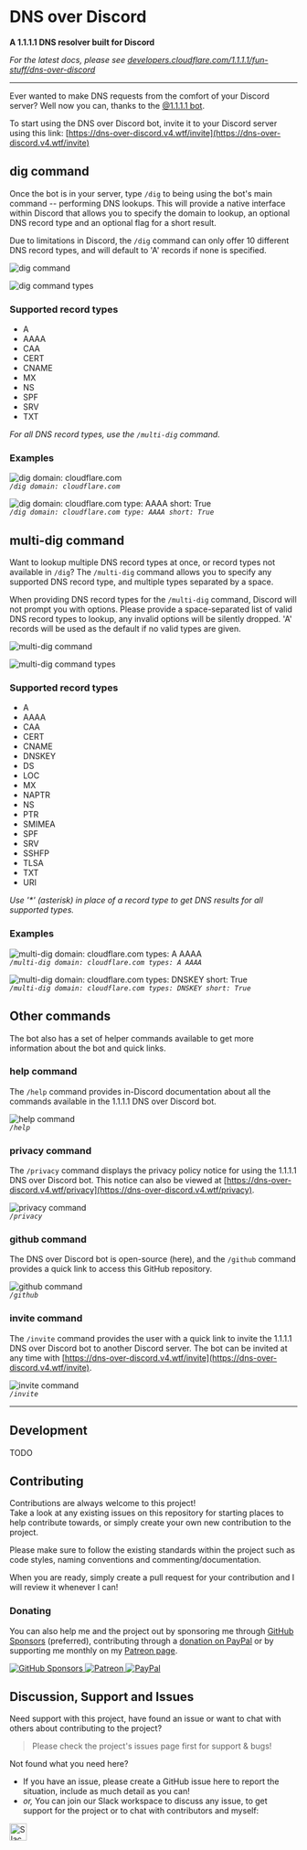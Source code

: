 # DNS over Discord

**A 1.1.1.1 DNS resolver built for Discord**

*For the latest docs, please see [developers.cloudflare.com/1.1.1.1/fun-stuff/dns-over-discord](https://developers.cloudflare.com/1.1.1.1/fun-stuff/dns-over-discord)*

---

Ever wanted to make DNS requests from the comfort of your Discord server? Well now you can, thanks to the [@1.1.1.1 bot](https://dns-over-discord.v4.wtf/invite).

To start using the DNS over Discord bot, invite it to your Discord server using this link: [https://dns-over-discord.v4.wtf/invite](https://dns-over-discord.v4.wtf/invite)

## dig command

Once the bot is in your server, type `/dig` to being using the bot's main command -- performing DNS lookups.
This will provide a native interface within Discord that allows you to specify the domain to lookup, an optional DNS record type and an optional flag for a short result.

Due to limitations in Discord, the `/dig` command can only offer 10 different DNS record types, and will default to 'A' records if none is specified.

![dig command](assets/dig-command.png)

![dig command types](assets/dig-command-types.png)

### Supported record types

*   A
*   AAAA
*   CAA
*   CERT
*   CNAME
*   MX
*   NS
*   SPF
*   SRV
*   TXT

*For all DNS record types, use the `/multi-dig` command.*

### Examples

![dig domain: cloudflare.com](assets/dig-command-example-1.png)\
_`/dig domain: cloudflare.com`_

![dig domain: cloudflare.com type: AAAA short: True](assets/dig-command-example-2.png)\
_`/dig domain: cloudflare.com type: AAAA short: True`_

## multi-dig command

Want to lookup multiple DNS record types at once, or record types not available in `/dig`?
The `/multi-dig` command allows you to specify any supported DNS record type, and multiple types separated by a space.

When providing DNS record types for the `/multi-dig` command, Discord will not prompt you with options.
Please provide a space-separated list of valid DNS record types to lookup, any invalid options will be silently dropped.
'A' records will be used as the default if no valid types are given.

![multi-dig command](assets/multi-dig-command.png)

![multi-dig command types](assets/multi-dig-command-types.png)

### Supported record types

*   A
*   AAAA
*   CAA
*   CERT
*   CNAME
*   DNSKEY
*   DS
*   LOC
*   MX
*   NAPTR
*   NS
*   PTR
*   SMIMEA
*   SPF
*   SRV
*   SSHFP
*   TLSA
*   TXT
*   URI

*Use '\*' (asterisk) in place of a record type to get DNS results for all supported types.*

### Examples

![multi-dig domain: cloudflare.com types: A AAAA](assets/multi-dig-command-example-1.png)\
_`/multi-dig domain: cloudflare.com types: A AAAA`_

![multi-dig domain: cloudflare.com types: DNSKEY short: True](assets/multi-dig-command-example-2.png)\
_`/multi-dig domain: cloudflare.com types: DNSKEY short: True`_

## Other commands

The bot also has a set of helper commands available to get more information about the bot and quick links.

### help command

The `/help` command provides in-Discord documentation about all the commands available in the 1.1.1.1 DNS over Discord bot.

![help command](assets/help-command.png)\
_`/help`_

### privacy command

The `/privacy` command displays the privacy policy notice for using the 1.1.1.1 DNS over Discord bot.
This notice can also be viewed at [https://dns-over-discord.v4.wtf/privacy](https://dns-over-discord.v4.wtf/privacy).

![privacy command](assets/privacy-command.png)\
_`/privacy`_

### github command

The DNS over Discord bot is open-source (here), and the `/github` command provides a quick link to access this GitHub repository.

![github command](assets/github-command.png)\
_`/github`_

### invite command

The `/invite` command provides the user with a quick link to invite the 1.1.1.1 DNS over Discord bot to another Discord server.
The bot can be invited at any time with [https://dns-over-discord.v4.wtf/invite](https://dns-over-discord.v4.wtf/invite).

![invite command](assets/invite-command.png)\
_`/invite`_

---

## Development

TODO

<!-- Contributing -->
## Contributing

Contributions are always welcome to this project!\
Take a look at any existing issues on this repository for starting places to help contribute towards, or simply create your own new contribution to the project.

Please make sure to follow the existing standards within the project such as code styles, naming conventions and commenting/documentation.

When you are ready, simply create a pull request for your contribution and I will review it whenever I can!

### Donating

You can also help me and the project out by sponsoring me through [GitHub Sponsors](https://github.com/users/MattIPv4/sponsorship) (preferred), contributing through a [donation on PayPal](http://paypal.mattcowley.co.uk/) or by supporting me monthly on my [Patreon page](http://patreon.mattcowley.co.uk/).
<p>
    <a href="https://github.com/users/MattIPv4/sponsorship" target="_blank">
        <img src="https://img.shields.io/badge/GitHub%20Sponsors-MattIPv4-blue.svg?logo=github&logoColor=FFF&style=flat-square" alt="GitHub Sponsors"/>
    </a>
    <a href="http://patreon.mattcowley.co.uk/" target="_blank">
        <img src="https://img.shields.io/badge/Patreon-IPv4-blue.svg?logo=patreon&logoColor=F96854&style=flat-square" alt="Patreon"/>
    </a>
    <a href="http://paypal.mattcowley.co.uk/" target="_blank">
        <img src="https://img.shields.io/badge/PayPal-Matt%20(IPv4)%20Cowley-blue.svg?logo=paypal&logoColor=00457C&style=flat-square" alt="PayPal"/>
    </a>
</p>

<!-- Discussion & Support -->
## Discussion, Support and Issues

Need support with this project, have found an issue or want to chat with others about contributing to the project?
> Please check the project's issues page first for support & bugs!

Not found what you need here?

* If you have an issue, please create a GitHub issue here to report the situation, include as much detail as you can!
* _or,_ You can join our Slack workspace to discuss any issue, to get support for the project or to chat with contributors and myself:

<a href="http://slack.mattcowley.co.uk/" target="_blank">
    <img src="https://img.shields.io/badge/Slack-MattIPv4-blue.svg?logo=slack&logoColor=blue&style=flat-square" alt="Slack" height="30">
</a>
